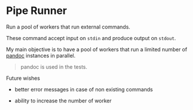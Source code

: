 Pipe Runner
===========

Run a pool of workers that run external commands.

These command accept input on `stdin` and produce output on `stdout`.

My main objective is to have a pool of workers that run a limited number
of [pandoc](http://johnmacfarlane.net/pandoc/) instances in parallel.

> pandoc is used in the tests.

Future wishes

-   better error messages in case of non existing commands

-   ability to increase the number of worker

